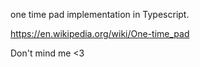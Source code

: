 one time pad implementation in Typescript. 

https://en.wikipedia.org/wiki/One-time_pad

Don't mind me <3
